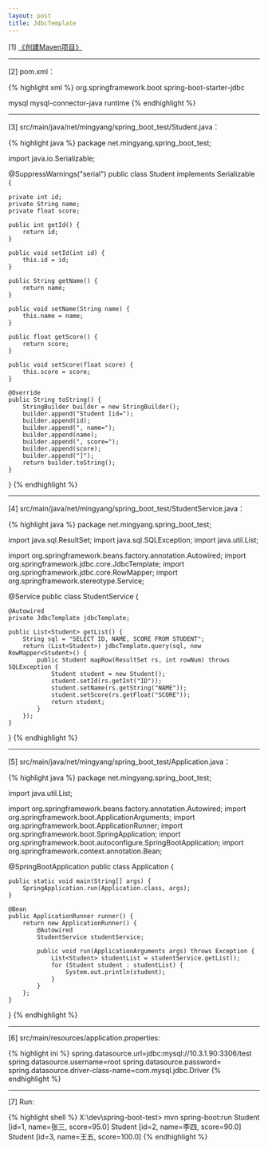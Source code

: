 ```yaml
---
layout: post
title: JdbcTemplate
---
```


[1] [《创建Maven项目》](/2016/12/28/spring-boot-create-maven-project)

---

[2] pom.xml：

{% highlight xml %}
<dependency>
    <groupId>org.springframework.boot</groupId>
    <artifactId>spring-boot-starter-jdbc</artifactId>
</dependency>

<dependency>
    <groupId>mysql</groupId>
    <artifactId>mysql-connector-java</artifactId>
    <scope>runtime</scope>
</dependency>
{% endhighlight %}

---

[3] src/main/java/net/mingyang/spring_boot_test/Student.java：

{% highlight java %}
package net.mingyang.spring_boot_test;

import java.io.Serializable;

@SuppressWarnings("serial")
public class Student implements Serializable {

    private int id;
    private String name;
    private float score;
    
    public int getId() {
        return id;
    }
    
    public void setId(int id) {
        this.id = id;
    }
    
    public String getName() {
        return name;
    }
    
    public void setName(String name) {
        this.name = name;
    }

    public float getScore() {
        return score;
    }

    public void setScore(float score) {
        this.score = score;
    }

    @Override
    public String toString() {
        StringBuilder builder = new StringBuilder();
        builder.append("Student [id=");
        builder.append(id);
        builder.append(", name=");
        builder.append(name);
        builder.append(", score=");
        builder.append(score);
        builder.append("]");
        return builder.toString();
    }
}
{% endhighlight %}

---

[4] src/main/java/net/mingyang/spring_boot_test/StudentService.java：

{% highlight java %}
package net.mingyang.spring_boot_test;

import java.sql.ResultSet;
import java.sql.SQLException;
import java.util.List;

import org.springframework.beans.factory.annotation.Autowired;
import org.springframework.jdbc.core.JdbcTemplate;
import org.springframework.jdbc.core.RowMapper;
import org.springframework.stereotype.Service;

@Service
public class StudentService {

    @Autowired
    private JdbcTemplate jdbcTemplate;

    public List<Student> getList() {
        String sql = "SELECT ID, NAME, SCORE FROM STUDENT";
        return (List<Student>) jdbcTemplate.query(sql, new RowMapper<Student>() {
            public Student mapRow(ResultSet rs, int rowNum) throws SQLException {
                Student student = new Student();
                student.setId(rs.getInt("ID"));
                student.setName(rs.getString("NAME"));
                student.setScore(rs.getFloat("SCORE"));
                return student;
            }
        });
    }
}
{% endhighlight %}

---

[5] src/main/java/net/mingyang/spring_boot_test/Application.java：

{% highlight java %}
package net.mingyang.spring_boot_test;

import java.util.List;

import org.springframework.beans.factory.annotation.Autowired;
import org.springframework.boot.ApplicationArguments;
import org.springframework.boot.ApplicationRunner;
import org.springframework.boot.SpringApplication;
import org.springframework.boot.autoconfigure.SpringBootApplication;
import org.springframework.context.annotation.Bean;

@SpringBootApplication
public class Application {
    
    public static void main(String[] args) {
        SpringApplication.run(Application.class, args);
    }    
    
    @Bean
    public ApplicationRunner runner() {
        return new ApplicationRunner() {
            @Autowired
            StudentService studentService;
            
            public void run(ApplicationArguments args) throws Exception {
                List<Student> studentList = studentService.getList();
                for (Student student : studentList) {
                    System.out.println(student);
                }
            }
        };
    }
}
{% endhighlight %}

---

[6] src/main/resources/application.properties:

{% highlight ini %}
spring.datasource.url=jdbc:mysql://10.3.1.90:3306/test
spring.datasource.username=root
spring.datasource.password=
spring.datasource.driver-class-name=com.mysql.jdbc.Driver
{% endhighlight %}

---

[7] Run:

{% highlight shell %}
X:\dev\spring-boot-test> mvn spring-boot:run
Student [id=1, name=张三, score=95.0]
Student [id=2, name=李四, score=90.0]
Student [id=3, name=王五, score=100.0]
{% endhighlight %}